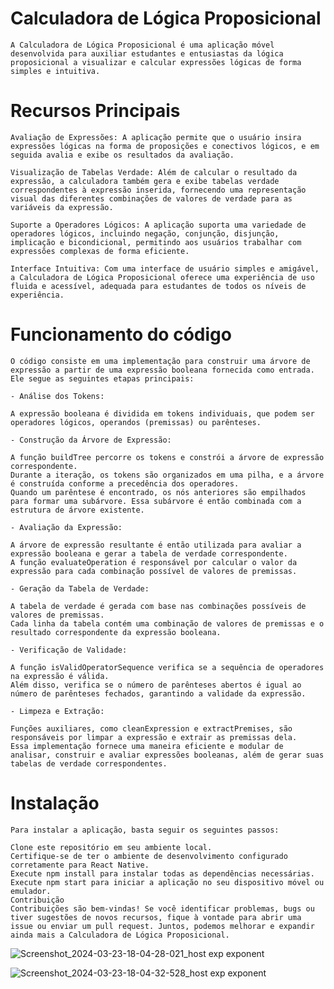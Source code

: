 # Calculadora de Lógica Proposicional

    A Calculadora de Lógica Proposicional é uma aplicação móvel desenvolvida para auxiliar estudantes e entusiastas da lógica proposicional a visualizar e calcular expressões lógicas de forma simples e intuitiva.

# Recursos Principais

    Avaliação de Expressões: A aplicação permite que o usuário insira expressões lógicas na forma de proposições e conectivos lógicos, e em seguida avalia e exibe os resultados da avaliação.

    Visualização de Tabelas Verdade: Além de calcular o resultado da expressão, a calculadora também gera e exibe tabelas verdade correspondentes à expressão inserida, fornecendo uma representação visual das diferentes combinações de valores de verdade para as variáveis da expressão.

    Suporte a Operadores Lógicos: A aplicação suporta uma variedade de operadores lógicos, incluindo negação, conjunção, disjunção, implicação e bicondicional, permitindo aos usuários trabalhar com expressões complexas de forma eficiente.

    Interface Intuitiva: Com uma interface de usuário simples e amigável, a Calculadora de Lógica Proposicional oferece uma experiência de uso fluida e acessível, adequada para estudantes de todos os níveis de experiência.

# Funcionamento do código

    O código consiste em uma implementação para construir uma árvore de expressão a partir de uma expressão booleana fornecida como entrada. Ele segue as seguintes etapas principais:

    - Análise dos Tokens:

    A expressão booleana é dividida em tokens individuais, que podem ser operadores lógicos, operandos (premissas) ou parênteses.

    - Construção da Árvore de Expressão:

    A função buildTree percorre os tokens e constrói a árvore de expressão correspondente.
    Durante a iteração, os tokens são organizados em uma pilha, e a árvore é construída conforme a precedência dos operadores.
    Quando um parêntese é encontrado, os nós anteriores são empilhados para formar uma subárvore. Essa subárvore é então combinada com a estrutura de árvore existente.

    - Avaliação da Expressão:

    A árvore de expressão resultante é então utilizada para avaliar a expressão booleana e gerar a tabela de verdade correspondente.
    A função evaluateOperation é responsável por calcular o valor da expressão para cada combinação possível de valores de premissas.

    - Geração da Tabela de Verdade:

    A tabela de verdade é gerada com base nas combinações possíveis de valores de premissas.
    Cada linha da tabela contém uma combinação de valores de premissas e o resultado correspondente da expressão booleana.

    - Verificação de Validade:

    A função isValidOperatorSequence verifica se a sequência de operadores na expressão é válida.
    Além disso, verifica se o número de parênteses abertos é igual ao número de parênteses fechados, garantindo a validade da expressão.

    - Limpeza e Extração:

    Funções auxiliares, como cleanExpression e extractPremises, são responsáveis por limpar a expressão e extrair as premissas dela.
    Essa implementação fornece uma maneira eficiente e modular de analisar, construir e avaliar expressões booleanas, além de gerar suas tabelas de verdade correspondentes.

# Instalação
    Para instalar a aplicação, basta seguir os seguintes passos:

    Clone este repositório em seu ambiente local.
    Certifique-se de ter o ambiente de desenvolvimento configurado corretamente para React Native.
    Execute npm install para instalar todas as dependências necessárias.
    Execute npm start para iniciar a aplicação no seu dispositivo móvel ou emulador.
    Contribuição
    Contribuições são bem-vindas! Se você identificar problemas, bugs ou tiver sugestões de novos recursos, fique à vontade para abrir uma issue ou enviar um pull request. Juntos, podemos melhorar e expandir ainda mais a Calculadora de Lógica Proposicional.

![Screenshot_2024-03-23-18-04-28-021_host exp exponent](https://github.com/Paulo-dev2/Calculadora-Logica/assets/65676235/26bd22a6-c7f4-4dca-bf3b-657643e46914)

![Screenshot_2024-03-23-18-04-32-528_host exp exponent](https://github.com/Paulo-dev2/Calculadora-Logica/assets/65676235/ecac4fd5-e4e6-4775-aefe-1b857a8554ba)
